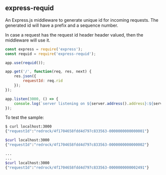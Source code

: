 ## express-requid

An Express.js middleware to generate unique id for incoming requests. The generated id will have a prefix and a sequence number.

In case a request has the request id header header valued, then the middleware will use it.

```js
const express = require('express');
const requid = require('express-requid');

app.use(requid());

app.get('/', function(req, res, next) {
    res.json({
        requestId: req.rid
    });
});

app.listen(3000, () => {
    console.log(`server listening on ${server.address().address}:${server.addredd().port}`);
});
```

To test the sample:
```bash
$ curl localhost:3000
{"requestId":"redrock/4f1704658fdd4d797c833563-0000000000000001"}

$curl localhost:3000
{"requestId":"redrock/4f1704658fdd4d797c833563-0000000000000002"}

...
...
$curl localhost:3000
{"requestId":"redrock/4f1704658fdd4d797c833563-0000000000002491"}
```